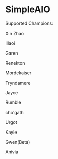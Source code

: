 # SimpleAIO
Supported Champions:

Xin Zhao

Illaoi

Garen

Renekton

Mordekaiser

Tryndamere

Jayce

Rumble

cho'gath

Urgot

Kayle

Gwen(Beta)

Anivia
